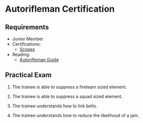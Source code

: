 # Autorifleman Certification

## Requirements

- Junior Member
- Certifications:
  - [Scopes](guides/scopes.md)
- Reading:
  - [Autorifleman Guide](guides/autorifleman.md)

## Practical Exam

1. The trainee is able to suppress a fireteam sized element.

2. The trainee is able to suppress a squad sized element.

3. The trainee understands how to link belts.

4. The trainee understands how to reduce the likelihood of a jam.
